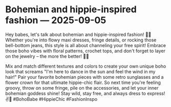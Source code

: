 # Bohemian and hippie-inspired fashion — 2025-09-05

Hey babes, let's talk about bohemian and hippie-inspired fashion! 🌼🌻 Whether you're into flowy maxi dresses, fringe details, or rocking those bell-bottom jeans, this style is all about channeling your free spirit! Embrace those boho vibes with floral patterns, crochet tops, and don't forget to layer on the jewelry – the more the better! 🌈✨

Mix and match different textures and colors to create your own unique boho look that screams "I'm here to dance in the sun and feel the wind in my hair!" Pair your favorite bohemian pieces with some retro sunglasses and a flower crown for that ultimate hippie-chic flair. So next time you're feeling groovy, throw on some fringe, pile on the accessories, and let your inner bohemian goddess shine! Stay wild, stay free, and always dress to express! ✌️🌸 #BohoBabe #HippieChic #FashionInspo